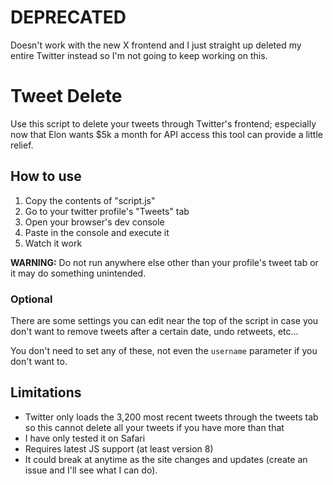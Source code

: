 # DEPRECATED
Doesn't work with the new X frontend and I just straight up deleted my entire Twitter instead so I'm not going to keep working on this.

# Tweet Delete
Use this script to delete your tweets through Twitter's frontend; especially now that Elon wants $5k a month for API access this tool can provide a little relief.

## How to use
1. Copy the contents of "script.js"
2. Go to your twitter profile's "Tweets" tab
3. Open your browser's dev console
4. Paste in the console and execute it
5. Watch it work

**WARNING:** Do not run anywhere else other than your profile's tweet tab or it may do something unintended.

### Optional
There are some settings you can edit near the top of the script in case you don't want to remove tweets after a certain date, undo retweets, etc...

You don't need to set any of these, not even the `username` parameter if you don't want to.

## Limitations
- Twitter only loads the 3,200 most recent tweets through the tweets tab so this cannot delete all your tweets if you have more than that
- I have only tested it on Safari
- Requires latest JS support (at least version 8)
- It could break at anytime as the site changes and updates (create an issue and I'll see what I can do).

